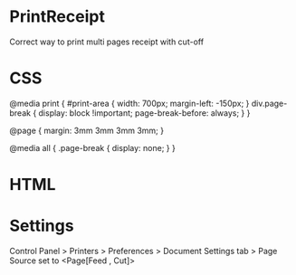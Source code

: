 # PrintReceipt

Correct way to print multi pages receipt with cut-off 

# CSS 
@media print 
{
    #print-area {
        width: 700px;
        margin-left: -150px;
    }
    div.page-break {
        display: block !important;
        page-break-before: always;
    }
}


@page {
    margin: 3mm 3mm 3mm 3mm;
}

@media all {
    .page-break {
        display: none;
    }
}

# HTML

<div id="print-area" style="display:none;">
   <!-- first page print content here -->
    <div class="page-break"></div>
   <!-- second page print content here -->
</div>

# Settings 

Control Panel > Printers > Preferences > Document Settings tab > Page Source set to <Page[Feed , Cut]>
